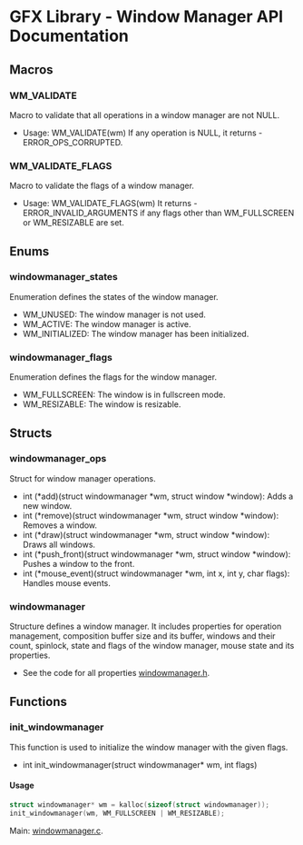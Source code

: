 # GFX Library - Window Manager API Documentation

## Macros

### WM_VALIDATE
Macro to validate that all operations in a window manager are not NULL. 

- Usage:
WM_VALIDATE(wm)
If any operation is NULL, it returns -ERROR_OPS_CORRUPTED.

### WM_VALIDATE_FLAGS
Macro to validate the flags of a window manager.

- Usage:
WM_VALIDATE_FLAGS(wm)
It returns -ERROR_INVALID_ARGUMENTS if any flags other than WM_FULLSCREEN or WM_RESIZABLE are set.

## Enums

### windowmanager_states
Enumeration defines the states of the window manager. 

- WM_UNUSED: The window manager is not used.
- WM_ACTIVE: The window manager is active.
- WM_INITIALIZED: The window manager has been initialized.

### windowmanager_flags
Enumeration defines the flags for the window manager. 

- WM_FULLSCREEN: The window is in fullscreen mode.
- WM_RESIZABLE: The window is resizable.

## Structs

### windowmanager_ops
Struct for window manager operations.

- int (*add)(struct windowmanager *wm, struct window *window): Adds a new window.
- int (*remove)(struct windowmanager *wm, struct window *window): Removes a window.
- int (*draw)(struct windowmanager *wm, struct window *window): Draws all windows.
- int (*push_front)(struct windowmanager *wm, struct window *window): Pushes a window to the front.
- int (*mouse_event)(struct windowmanager *wm, int x, int y, char flags): Handles mouse events.

### windowmanager
Structure defines a window manager. It includes properties for operation management, composition buffer size and its buffer, windows and their count, spinlock, state and flags of the window manager, mouse state and its properties.

- See the code for all properties [windowmanager.h](https://github.com/joexbayer/NETOS/blob/main/include/windowmanager.h).

## Functions

### init_windowmanager
This function is used to initialize the window manager with the given flags.

- int init_windowmanager(struct windowmanager* wm, int flags)

#### Usage
```c
struct windowmanager* wm = kalloc(sizeof(struct windowmanager));
init_windowmanager(wm, WM_FULLSCREEN | WM_RESIZABLE);
```

Main: [windowmanager.c](https://github.com/joexbayer/NETOS/blob/main/kernel/windowmanager.c).
